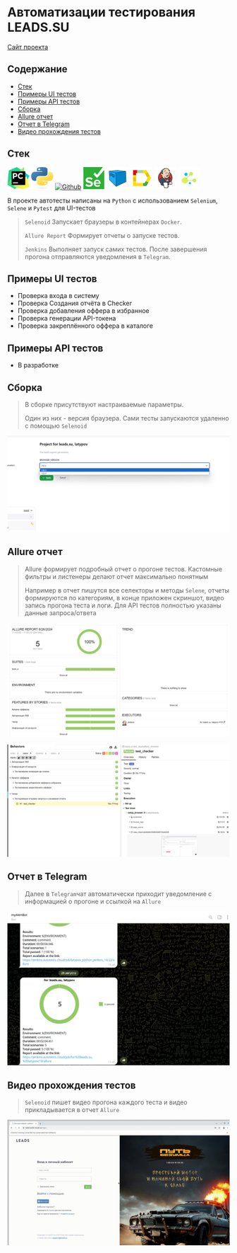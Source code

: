 # Автоматизации тестирования LEADS.SU
<a target="_blank" href="https://leads.su/">Сайт проекта</a>

## Содержание
- [Стек](#стек)
- [Примеры UI тестов](#примеры-ui-тестов)
- [Примеры API тестов](#примеры-api-тестов)
- [Сборка](#сборка)
- [Allure отчет](#allure-отчет)
- [Отчет в Telegram](#отчет-в-telegram)
- [Видео прохождения тестов](#видео-прохождения-тестов)

## Стек
<p>
<a href="https://www.jetbrains.com/pycharm/"><img src="resources/images/PyCharm_Icon.svg" width="50" height="50"  alt="Pycharm" title="IntelliJ IDEA"/></a>
<a href="https://www.python.org/"><img src="resources/images/python.svg" width="50" height="50"  alt="Python" title="Python"/></a>
<a href="https://github.com/"><img src="utils/resources/Github.svg" width="50" height="50"  alt="Github" title="GitHub"/></a>
<a href="https://www.selenium.dev/"><img src="resources/images/selenium.svg" width="50" height="50"  alt="Selenium" title="Selenium"/></a>
<a href="https://aerokube.com/selenoid/"><img src="resources/images/Selenoid.svg" width="50" height="50"  alt="Selenoid" title="Selenoid"/></a>
<a href="https://github.com/allure-framework/allure2"><img src="resources/images/Allure_Report.svg" width="50" height="50"  alt="Allure" title="Allure"/></a>
<a href="https://www.jenkins.io/"><img src="resources/images/Jenkins.svg" width="50" height="50"  alt="Jenkins" title="Jenkins"/></a>
<a href="https://github.com/yashaka/selene"><img src="resources/images/selene.png" width="50" height="50"  alt="Selene" title="Selene"/></a>
</p>

В проекте автотесты написаны на <code>Python</code> с использованием <code>Selenium</code>, <code>Selene</code> и <code>Pytest</code> для UI-тестов
>
> <code>Selenoid</code> Запускает браузеры в контейнерах <code>Docker</code>.
>
> <code>Allure Report</code> Формирует отчеты о запуске тестов.
>
> <code>Jenkins</code> Выполняет запуск самих тестов.
> После завершения прогона отправляются уведомления в <code>Telegram</code>.


## Примеры UI тестов
- Проверка входа в систему
- Проверка Создания отчёта в Checker
- Проверка добавления оффера в избранное
- Проверка генерации API-токена
- Проверка закреплённого оффера в каталоге


## Примеры API тестов
- В разработке

##  Сборка
>
> В сборке присутствуют настраиваемые параметры.
>
> Один из них - версия браузера. Сами тесты запускаются удаленно с помощью <code>Selenoid</code>
<p align="center">
<img title="Сборка в Jenkins с параметрами" src="resources/images/jenkins_parameters.png">
</p>

## Allure отчет
>
> Allure формирует подробный отчет о прогоне тестов. Кастомные фильтры и листенеры делают отчет максимально понятным
>
> Например в отчет пишутся все селекторы и методы <code>Selene</code>, отчеты формируются по категориям, в конце приложен скриншот, видео запись прогона теста и логи.
Для API тестов полностью указаны данные запроса/ответа
<p align="center">
<img title="Allure отчет" src="resources/images/allure-report.png">
</p>
<p align="center">
<img title="Allure отчет" src="resources/images/allure-report_2.png">
</p>

## Отчет в Telegram
>
> Далее в <code>Telegram</code>чат автоматически приходит уведомление с информацией о прогоне и ссылкой на <code>Allure</code>
>
<p>
<img title="Отчет в Telegram с помощью бота" src="resources/images/allure_tg.png">
</p>

## Видео прохождения тестов
>
> <code>Selenoid</code> пишет видео прогона каждого теста и видео прикладывается в отчет <code>Allure</code>
>
<p>
<img title="Selenoid Video" src="resources/images/auth.gif" alt="video">
</p>